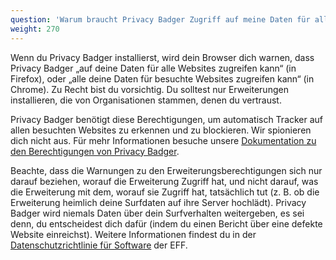 ```yaml
---
question: 'Warum braucht Privacy Badger Zugriff auf meine Daten für alle Websites?'
weight: 270
---
```


Wenn du Privacy Badger installierst, wird dein Browser dich warnen, dass Privacy Badger „auf deine Daten für alle Websites zugreifen kann“ (in Firefox), oder „alle deine Daten für besuchte Websites zugreifen kann“ (in Chrome). Zu Recht bist du vorsichtig. Du solltest nur Erweiterungen installieren, die von Organisationen stammen, denen du vertraust.

Privacy Badger benötigt diese Berechtigungen, um automatisch Tracker auf allen besuchten Websites zu erkennen und zu blockieren. Wir spionieren dich nicht aus. Für mehr Informationen besuche unsere [Dokumentation zu den Berechtigungen von Privacy Badger](https://github.com/EFForg/privacybadger/blob/master/doc/permissions.md).

Beachte, dass die Warnungen zu den Erweiterungsberechtigungen sich nur darauf beziehen, worauf die Erweiterung Zugriff hat, und nicht darauf, was die Erweiterung mit dem, worauf sie Zugriff hat, tatsächlich tut (z. B. ob die Erweiterung heimlich deine Surfdaten auf ihre Server hochlädt). Privacy Badger wird niemals Daten über dein Surfverhalten weitergeben, es sei denn, du entscheidest dich dafür (indem du einen Bericht über eine defekte Website einreichst). Weitere Informationen findest du in der [Datenschutzrichtlinie für Software](https://www.eff.org/code/privacy/policy) der EFF.
